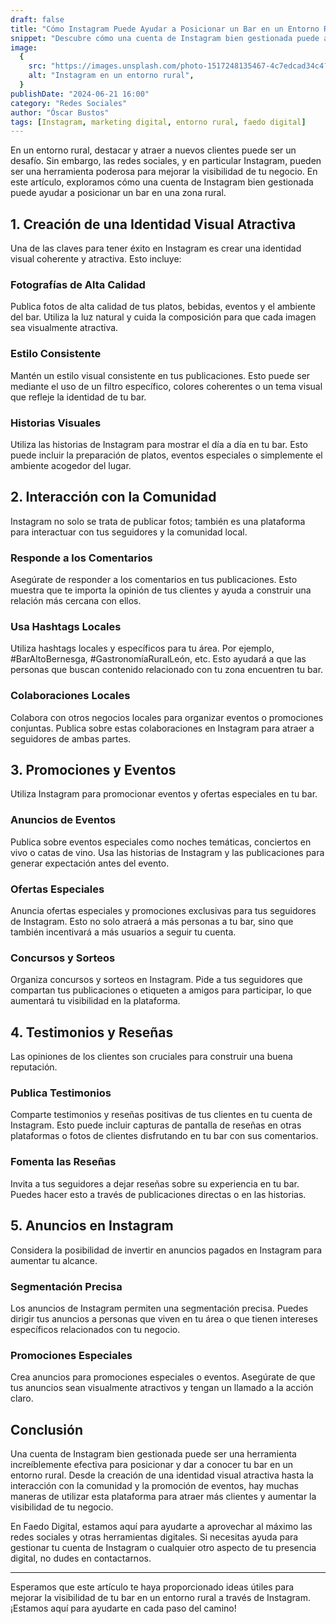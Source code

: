 ```yaml
---
draft: false
title: "Cómo Instagram Puede Ayudar a Posicionar un Bar en un Entorno Rural"
snippet: "Descubre cómo una cuenta de Instagram bien gestionada puede aumentar la visibilidad y atraer más clientes a tu bar en una zona rural."
image:
  {
    src: "https://images.unsplash.com/photo-1517248135467-4c7edcad34c4?&fit=crop&w=430&h=240",
    alt: "Instagram en un entorno rural",
  }
publishDate: "2024-06-21 16:00"
category: "Redes Sociales"
author: "Óscar Bustos"
tags: [Instagram, marketing digital, entorno rural, faedo digital]
---
```


En un entorno rural, destacar y atraer a nuevos clientes puede ser un desafío. Sin embargo, las redes sociales, y en particular Instagram, pueden ser una herramienta poderosa para mejorar la visibilidad de tu negocio. En este artículo, exploramos cómo una cuenta de Instagram bien gestionada puede ayudar a posicionar un bar en una zona rural.

## 1. Creación de una Identidad Visual Atractiva

Una de las claves para tener éxito en Instagram es crear una identidad visual coherente y atractiva. Esto incluye:

### Fotografías de Alta Calidad

Publica fotos de alta calidad de tus platos, bebidas, eventos y el ambiente del bar. Utiliza la luz natural y cuida la composición para que cada imagen sea visualmente atractiva.

### Estilo Consistente

Mantén un estilo visual consistente en tus publicaciones. Esto puede ser mediante el uso de un filtro específico, colores coherentes o un tema visual que refleje la identidad de tu bar.

### Historias Visuales

Utiliza las historias de Instagram para mostrar el día a día en tu bar. Esto puede incluir la preparación de platos, eventos especiales o simplemente el ambiente acogedor del lugar.

## 2. Interacción con la Comunidad

Instagram no solo se trata de publicar fotos; también es una plataforma para interactuar con tus seguidores y la comunidad local.

### Responde a los Comentarios

Asegúrate de responder a los comentarios en tus publicaciones. Esto muestra que te importa la opinión de tus clientes y ayuda a construir una relación más cercana con ellos.

### Usa Hashtags Locales

Utiliza hashtags locales y específicos para tu área. Por ejemplo, #BarAltoBernesga, #GastronomíaRuralLeón, etc. Esto ayudará a que las personas que buscan contenido relacionado con tu zona encuentren tu bar.

### Colaboraciones Locales

Colabora con otros negocios locales para organizar eventos o promociones conjuntas. Publica sobre estas colaboraciones en Instagram para atraer a seguidores de ambas partes.

## 3. Promociones y Eventos

Utiliza Instagram para promocionar eventos y ofertas especiales en tu bar.

### Anuncios de Eventos

Publica sobre eventos especiales como noches temáticas, conciertos en vivo o catas de vino. Usa las historias de Instagram y las publicaciones para generar expectación antes del evento.

### Ofertas Especiales

Anuncia ofertas especiales y promociones exclusivas para tus seguidores de Instagram. Esto no solo atraerá a más personas a tu bar, sino que también incentivará a más usuarios a seguir tu cuenta.

### Concursos y Sorteos

Organiza concursos y sorteos en Instagram. Pide a tus seguidores que compartan tus publicaciones o etiqueten a amigos para participar, lo que aumentará tu visibilidad en la plataforma.

## 4. Testimonios y Reseñas

Las opiniones de los clientes son cruciales para construir una buena reputación.

### Publica Testimonios

Comparte testimonios y reseñas positivas de tus clientes en tu cuenta de Instagram. Esto puede incluir capturas de pantalla de reseñas en otras plataformas o fotos de clientes disfrutando en tu bar con sus comentarios.

### Fomenta las Reseñas

Invita a tus seguidores a dejar reseñas sobre su experiencia en tu bar. Puedes hacer esto a través de publicaciones directas o en las historias.

## 5. Anuncios en Instagram

Considera la posibilidad de invertir en anuncios pagados en Instagram para aumentar tu alcance.

### Segmentación Precisa

Los anuncios de Instagram permiten una segmentación precisa. Puedes dirigir tus anuncios a personas que viven en tu área o que tienen intereses específicos relacionados con tu negocio.

### Promociones Especiales

Crea anuncios para promociones especiales o eventos. Asegúrate de que tus anuncios sean visualmente atractivos y tengan un llamado a la acción claro.

## Conclusión

Una cuenta de Instagram bien gestionada puede ser una herramienta increíblemente efectiva para posicionar y dar a conocer tu bar en un entorno rural. Desde la creación de una identidad visual atractiva hasta la interacción con la comunidad y la promoción de eventos, hay muchas maneras de utilizar esta plataforma para atraer más clientes y aumentar la visibilidad de tu negocio.

En Faedo Digital, estamos aquí para ayudarte a aprovechar al máximo las redes sociales y otras herramientas digitales. Si necesitas ayuda para gestionar tu cuenta de Instagram o cualquier otro aspecto de tu presencia digital, no dudes en contactarnos.

---

Esperamos que este artículo te haya proporcionado ideas útiles para mejorar la visibilidad de tu bar en un entorno rural a través de Instagram. ¡Estamos aquí para ayudarte en cada paso del camino!
